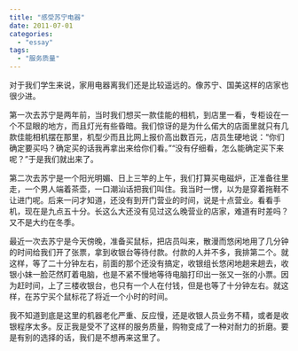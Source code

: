 ```yaml
---
title: "感受苏宁电器"
date: 2011-07-01
categories: 
  - "essay"
tags: 
  - "服务质量"
---
```


对于我们学生来说，家用电器离我们还是比较遥远的。像苏宁、国美这样的店家也很少进。

第一次去苏宁是两年前，当时我们想买一款佳能的相机，到店里一看，专柜设在一个不显眼的地方，而且灯光有些昏暗。我们惊讶的是为什么偌大的店面里就只有几款佳能相机摆在那里，机型少而且比网上报价高出数百元，店员生硬地说：“你们确定要买吗？确定买的话我再拿出来给你们看。”“没有仔细看，怎么能确定买下来呢？”于是我们就出来了。

第二次去苏宁是一个阳光明媚、日上三竿的上午，我们打算买电磁炉，正准备往里走，一个男人端着茶壶，一口潮汕话把我们叫住。我当时一愣，以为是穿着拖鞋不让进门呢。后来一问才知道，还没有到开门营业的时间，说是十点营业。看看手机，现在是九点五十分。长这么大还没有见过这么晚营业的店家，难道有时差吗？又不是大约在冬季。

最近一次去苏宁是今天傍晚，准备买鼠标，把店员叫来，散漫而悠闲地用了几分钟的时间给我们开了张票，拿到收银台等待付款。付款的人并不多，我排第二个。就这样，等了二十分钟左右，前面的那个还没有搞定，收银组长悠闲地趟来趟去，收银小妹一脸茫然盯着电脑，也是不紧不慢地等待电脑打印出一张又一张的小票。因为赶时间，上了三楼收银台，也只有一个人在付钱，但是也等了十分钟左右。就这样，在苏宁买个鼠标花了将近一个小时的时间。

我不知道到底是这里的机器老化严重、反应慢，还是收银人员业务不精，或者是收银程序太多。反正我是受不了这样的服务质量，购物变成了一种对耐力的折磨。要是有别的选择的话，我们是不想再来这里了。

